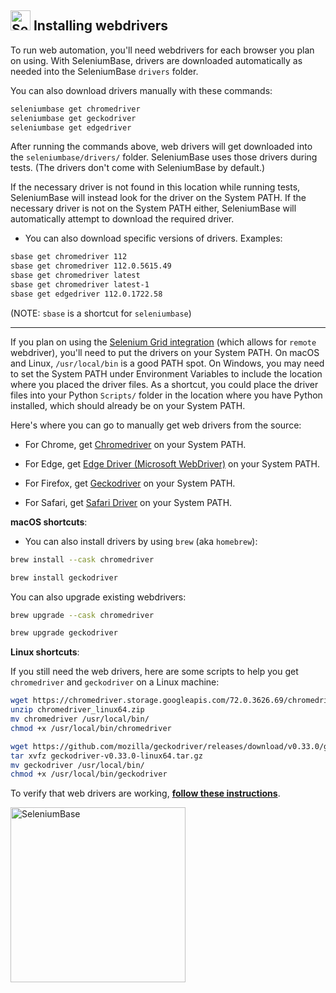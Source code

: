 <!-- SeleniumBase Docs -->

## [<img src="https://seleniumbase.github.io/img/logo6.png" title="SeleniumBase" width="32">](https://github.com/seleniumbase/SeleniumBase/) Installing webdrivers

To run web automation, you'll need webdrivers for each browser you plan on using.  With SeleniumBase, drivers are downloaded automatically as needed into the SeleniumBase ``drivers`` folder.

You can also download drivers manually with these commands:

```bash
seleniumbase get chromedriver
seleniumbase get geckodriver
seleniumbase get edgedriver
```

After running the commands above, web drivers will get downloaded into the ``seleniumbase/drivers/`` folder. SeleniumBase uses those drivers during tests. (The drivers don't come with SeleniumBase by default.)

If the necessary driver is not found in this location while running tests, SeleniumBase will instead look for the driver on the System PATH. If the necessary driver is not on the System PATH either, SeleniumBase will automatically attempt to download the required driver.

* You can also download specific versions of drivers. Examples:

```bash
sbase get chromedriver 112
sbase get chromedriver 112.0.5615.49
sbase get chromedriver latest
sbase get chromedriver latest-1
sbase get edgedriver 112.0.1722.58
```

(NOTE: ``sbase`` is a shortcut for ``seleniumbase``)

--------

If you plan on using the [Selenium Grid integration](https://github.com/seleniumbase/SeleniumBase/blob/master/seleniumbase/utilities/selenium_grid/ReadMe.md) (which allows for ``remote`` webdriver), you'll need to put the drivers on your System PATH. On macOS and Linux, ``/usr/local/bin`` is a good PATH spot. On Windows, you may need to set the System PATH under Environment Variables to include the location where you placed the driver files. As a shortcut, you could place the driver files into your Python ``Scripts/`` folder in the location where you have Python installed, which should already be on your System PATH.

Here's where you can go to manually get web drivers from the source:

* For Chrome, get [Chromedriver](https://sites.google.com/a/chromium.org/chromedriver/downloads) on your System PATH.

* For Edge, get [Edge Driver (Microsoft WebDriver)](https://developer.microsoft.com/en-us/microsoft-edge/tools/webdriver/) on your System PATH.

* For Firefox, get [Geckodriver](https://github.com/mozilla/geckodriver/releases) on your System PATH.

* For Safari, get [Safari Driver](https://github.com/seleniumbase/SeleniumBase/blob/master/help_docs/using_safari_driver.md) on your System PATH.

**macOS shortcuts**:

* You can also install drivers by using ``brew`` (aka ``homebrew``):

```bash
brew install --cask chromedriver

brew install geckodriver
```

You can also upgrade existing webdrivers:

```bash
brew upgrade --cask chromedriver

brew upgrade geckodriver
```

**Linux shortcuts**:

If you still need the web drivers, here are some scripts to help you get ``chromedriver`` and ``geckodriver`` on a Linux machine:

```bash
wget https://chromedriver.storage.googleapis.com/72.0.3626.69/chromedriver_linux64.zip
unzip chromedriver_linux64.zip
mv chromedriver /usr/local/bin/
chmod +x /usr/local/bin/chromedriver
```

```bash
wget https://github.com/mozilla/geckodriver/releases/download/v0.33.0/geckodriver-v0.33.0-linux64.tar.gz
tar xvfz geckodriver-v0.33.0-linux64.tar.gz
mv geckodriver /usr/local/bin/
chmod +x /usr/local/bin/geckodriver
```

To verify that web drivers are working, **[follow these instructions](https://github.com/seleniumbase/SeleniumBase/blob/master/help_docs/verify_webdriver.md)**.

[<img src="https://seleniumbase.github.io/cdn/img/sb_logo_b.png" title="SeleniumBase" width="280">](https://github.com/seleniumbase/SeleniumBase)
